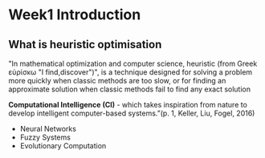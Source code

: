 # Week1 Introduction

## What is heuristic optimisation

"In mathematical optimization and computer science, heuristic (from Greek εὑρίσκω "I find,discover")", is a technique designed for solving a problem more quickly when classic methods are too slow, or for finding an approximate solution when classic methods fail to find any exact solution

**Computational Intelligence (CI)** - which takes inspiration from nature to develop intelligent computer-based systems.”(p. 1, Keller, Liu, Fogel, 2016)

- Neural Networks
- Fuzzy Systems
- Evolutionary Computation
